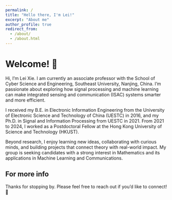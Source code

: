 ```yaml
---
permalink: /
title: "Hello there, I'm Lei!"
excerpt: "About me"
author_profile: true
redirect_from: 
  - /about/
  - /about.html
---
```


Welcome! 👋
======
Hi, I’m Lei Xie. I am currently an associate professor with the School of Cyber Science and Engineering, Southeast University, Nanjing, China. I’m passionate about exploring how signal processing and machine learning can make integrated sensing and communication (ISAC) systems smarter and more efficient.

I received my B.E. in Electronic Information Engineering from the University of Electronic Science and Technology of China (UESTC) in 2016, and my Ph.D. in Signal and Information Processing from UESTC in 2021. From 2021 to 2024, I worked as a Postdoctoral Fellow at the Hong Kong University of Science and Technology (HKUST). 

Beyond research, I enjoy learning new ideas, collaborating with curious minds, and building projects that connect theory with real-world impact. My group is seeking candidates with a strong interest in Mathematics and its applications in Machine Learning and Communications.

For more info
------
Thanks for stopping by. Please feel free to reach out if you’d like to connect! 🚀


